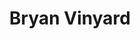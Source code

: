 ---
first_name: Bryan
last_name: Vinyard
title: Bryan Vinyard
role: Area Statistician
organizations:
- name: USDA Agricultural Research Service
user_groups:
- Members
superuser: no
---